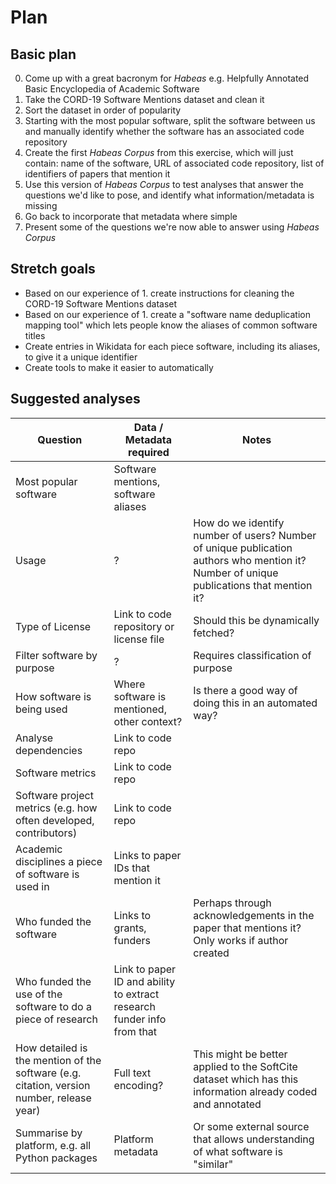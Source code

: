 # Plan

## Basic plan

0. Come up with a great bacronym for _Habeas_ e.g. Helpfully Annotated Basic Encyclopedia of Academic Software  
1. Take the CORD-19 Software Mentions dataset and clean it
2. Sort the dataset in order of popularity
3. Starting with the most popular software, split the software between us and manually identify whether the software has an associated code repository
4. Create the first _Habeas Corpus_ from this exercise, which will just contain: name of the software, URL of associated code repository, list of identifiers of papers that mention it
5. Use this version of _Habeas Corpus_ to test analyses that answer the questions we'd like to pose, and identify what information/metadata is missing
6. Go back to incorporate that metadata where simple
7. Present some of the questions we're now able to answer using _Habeas Corpus_

## Stretch goals

- Based on our experience of 1. create instructions for cleaning the CORD-19 Software Mentions dataset
- Based on our experience of 1. create a "software name deduplication mapping tool" which lets people know the aliases of common software titles
- Create entries in Wikidata for each piece software, including its aliases, to give it a unique identifier
- Create tools to make it easier to automatically 

## Suggested analyses

|Question|Data / Metadata required|Notes|
|--------|------------------------|-----|
|Most popular software|Software mentions, software aliases|
|Usage| ? |How do we identify number of users? Number of unique publication authors who mention it? Number of unique publications that mention it?|
|Type of License| Link to code repository or license file | Should this be dynamically fetched? |
|Filter software by purpose|?| Requires classification of purpose |
|How software is being used| Where software is mentioned, other context? | Is there a good way of doing this in an automated way? |
|Analyse dependencies| Link to code repo | |
|Software metrics| Link to code repo | |
|Software project metrics (e.g. how often developed, contributors) | Link to code repo | |
|Academic disciplines a piece of software is used in | Links to paper IDs that mention it | |
|Who funded the software | Links to grants, funders | Perhaps through acknowledgements in the paper that mentions it? Only works if author created |
|Who funded the use of the software to do a piece of research| Link to paper ID and ability to extract research funder info from that |
|How detailed is the mention of the software (e.g. citation, version number, release year)| Full text encoding? | This might be better applied to the SoftCite dataset which has this information already coded and annotated|
|Summarise by platform, e.g. all Python packages | Platform metadata | Or some external source that allows understanding of what software is "similar" |

